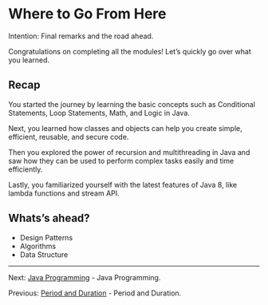 # Where to Go From Here

Intention: Final remarks and the road ahead.

Congratulations on completing all the modules! Let’s quickly go over what you learned.

## Recap

You started the journey by learning the basic concepts such as Conditional Statements, Loop Statements,
Math, and Logic in Java.

Next, you learned how classes and objects can help you create simple, efficient, reusable, and secure code.

Then you explored the power of recursion and multithreading in Java and saw how they can be used to perform complex 
tasks easily and time efficiently.

Lastly, you familiarized yourself with the latest features of Java 8, like lambda functions and stream API.

## Whats’s ahead?

- Design Patterns
- Algorithms
- Data Structure

<hr>

Next: [Java Programming](../../README.md "Java Programming") - Java Programming.

Previous: [Period and Duration](chapter_36.md "Period and Duration") - Period and Duration.